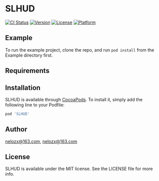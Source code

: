 # SLHUD

[![CI Status](https://img.shields.io/travis/nelozx@163.com/SLHUD.svg?style=flat)](https://travis-ci.org/nelozx@163.com/SLHUD)
[![Version](https://img.shields.io/cocoapods/v/SLHUD.svg?style=flat)](https://cocoapods.org/pods/SLHUD)
[![License](https://img.shields.io/cocoapods/l/SLHUD.svg?style=flat)](https://cocoapods.org/pods/SLHUD)
[![Platform](https://img.shields.io/cocoapods/p/SLHUD.svg?style=flat)](https://cocoapods.org/pods/SLHUD)

## Example

To run the example project, clone the repo, and run `pod install` from the Example directory first.

## Requirements

## Installation

SLHUD is available through [CocoaPods](https://cocoapods.org). To install
it, simply add the following line to your Podfile:

```ruby
pod 'SLHUD'
```

## Author

nelozx@163.com, nelozx@163.com

## License

SLHUD is available under the MIT license. See the LICENSE file for more info.
